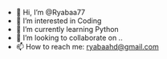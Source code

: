 - 👋 Hi, I’m @Ryabaa77
- 👀 I’m interested in Coding 
- 🌱 I’m currently learning Python
- 💞️ I’m looking to collaborate on ..
- 📫 How to reach me: ryabaahd@gmail.com

<!---
Ryabaa77/Ryabaa77 is a ✨ special ✨ repository because its `README.md` (this file) appears on your GitHub profile.
You can click the Preview link to take a look at your changes.
--->
